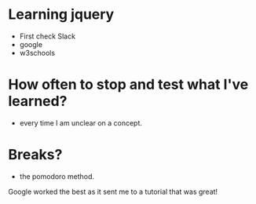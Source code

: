 # Learning jquery
* First check Slack
* google
* w3schools


# How often to stop and test what I've learned?
* every time I am unclear on a concept.

# Breaks?
* the pomodoro method.	


Google worked the best as it sent me to a tutorial that was great!

